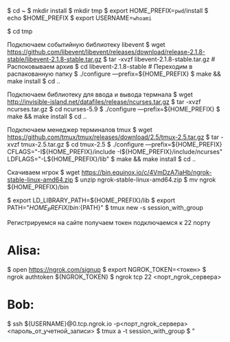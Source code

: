 $ cd ~
$ mkdir install
$ mkdir tmp
$ export HOME_PREFIX=`pwd`/install
$ echo $HOME_PREFIX
$ export USERNAME=`whoami`

$ cd tmp

Подключаем событийную библиотеку libevent
$ wget https://github.com/libevent/libevent/releases/download/release-2.1.8-stable/libevent-2.1.8-stable.tar.gz
$ tar -xvzf libevent-2.1.8-stable.tar.gz # Распоковываем архив
$ cd libevent-2.1.8-stable # Переходим в распакованную папку
$ ./configure —prefix=${HOME_PREFIX}
$ make && make install
$ cd ..

Подключаем библиотеку для ввода и вывода термнала
$ wget http://invisible-island.net/datafiles/release/ncurses.tar.gz
$ tar -xvzf ncurses.tar.gz
$ cd ncurses-5.9
$ ./configure —prefix=${HOME_PREFIX}
$ make && make install
$ cd ..

Подключаем менеджер терминалов tmux
$ wget https://github.com/tmux/tmux/releases/download/2.5/tmux-2.5.tar.gz
$ tar -xvzf tmux-2.5.tar.gz
$ cd tmux-2.5
$ ./configure —prefix=${HOME_PREFIX} CFLAGS="-I${HOME_PREFIX}/include -I${HOME_PREFIX}/include/ncurses" LDFLAGS="-L${HOME_PREFIX}/lib"
$ make && make install
$ cd ..

Скачиваем нгрок
$ wget https://bin.equinox.io/c/4VmDzA7iaHb/ngrok-stable-linux-amd64.zip
$ unzip ngrok-stable-linux-amd64.zip
$ mv ngrok ${HOME_PREFIX}/bin

$ export LD_LIBRARY_PATH=${HOME_PREFIX}/lib
$ export PATH="${HOME_PREFIX}/bin:${PATH}"
$ tmux new -s session_with_group

Регистрируемся на сайте получаем токен подключаемся к 22 порту
# Alisa:
$ open https://ngrok.com/signup
$ export NGROK_TOKEN=<токен>
$ ngrok authtoken ${NGROK_TOKEN}
$ ngrok tcp 22
<порт_ngrok_сервера>

# Bob:
$ ssh ${USERNAME}@0.tcp.ngrok.io -p<порт_ngrok_сервера>
<пароль_от_учетной_записи>
$ tmux a -t session_with_group
$ <C-B>"
